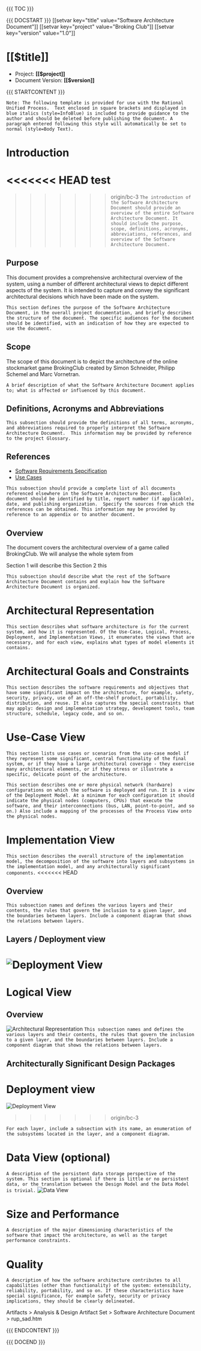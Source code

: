 
{{{ TOC }}}

{{{ DOCSTART }}}
[[setvar key="title" value="Software Architecture Document"]]
[[setvar key="project" value="Broking Club"]]
[[setvar key="version" value="1.0"]]

# [[$title]]
* Project: __[[$project]]__
* Document Version: __[[$version]]__

{{{ STARTCONTENT }}}

```Note: The following template is provided for use with the Rational Unified Process.  Text enclosed in square brackets and displayed in blue italics (style=InfoBlue) is included to provide guidance to the author and should be deleted before publishing the document. A paragraph entered following this style will automatically be set to normal (style=Body Text).```


# Introduction
<<<<<<< HEAD
test
=======

>>>>>>> origin/bc-3
```The introduction of the Software Architecture Document should provide an overview of the entire Software Architecture Document. It should include the purpose, scope, definitions, acronyms, abbreviations, references, and overview of the Software Architecture Document.```

## Purpose

This document provides a comprehensive architectural overview of the system, using a number of different architectural views to depict different aspects of the system.  It is intended to capture and convey the significant architectural decisions which have been made on the system.

```This section defines the purpose of the Software Architecture Document, in the overall project documentation, and briefly describes the structure of the document. The specific audiences for the document should be identified, with an indication of how they are expected to use the document.```

## Scope
The scope of this document is to depict the architecture of the online stockmarket game BrokingClub created by Simon Schneider, Philipp Schemel and Marc Vornetran.

```A brief description of what the Software Architecture Document applies to; what is affected or influenced by this document.```

## Definitions, Acronyms and Abbreviations

```This subsection should provide the definitions of all terms, acronyms, and abbreviations required to properly interpret the Software Architecture Document.  This information may be provided by reference to the project Glossary.```

## References

* [Software Requirements Sepcification](?f=srs)
* [Use Cases](?f=usecases)

```This subsection should provide a complete list of all documents referenced elsewhere in the Software Architecture Document.  Each document should be identified by title, report number (if applicable), date, and publishing organization.  Specify the sources from which the references can be obtained. This information may be provided by reference to an appendix or to another document.```

## Overview
The document covers the architectural overview of a game called BrokingClub. We will analyse the whole sytem from 

Section 1 will describe this
Section 2 this

```This subsection should describe what the rest of the Software Architecture Document contains and explain how the Software Architecture Document is organized.```

# Architectural Representation

```This section describes what software architecture is for the current system, and how it is represented. Of the Use-Case, Logical, Process, Deployment, and Implementation Views, it enumerates the views that are necessary, and for each view, explains what types of model elements it contains.```

# Architectural Goals and Constraints

```This section describes the software requirements and objectives that have some significant impact on the architecture, for example, safety, security, privacy, use of an off-the-shelf product, portability, distribution, and reuse. It also captures the special constraints that may apply: design and implementation strategy, development tools, team structure, schedule, legacy code, and so on.```

# Use-Case View

```This section lists use cases or scenarios from the use-case model if they represent some significant, central functionality of the final system, or if they have a large architectural coverage - they exercise many architectural elements, or if they stress or illustrate a specific, delicate point of the architecture.```


```This section describes one or more physical network (hardware) configurations on which the software is deployed and run. It is a view of the Deployment Model. At a minimum for each configuration it should indicate the physical nodes (computers, CPUs) that execute the software, and their interconnections (bus, LAN, point-to-point, and so on.) Also include a mapping of the processes of the Process View onto the physical nodes.```

#  Implementation View

```This section describes the overall structure of the implementation model, the decomposition of the software into layers and subsystems in the implementation model, and any architecturally significant components.```
<<<<<<< HEAD

## Overview

```This subsection names and defines the various layers and their contents, the rules that govern the inclusion to a given layer, and the boundaries between layers. Include a component diagram that shows the relations between layers. ```

## Layers / Deployment view
![Deployment View](http://broking.club/img/doc/deployment_view.jpg)
=======
# Logical View
## Overview
![Architectural Representation](http://broking.club/img/doc/diagrams/laravel_mvc_new.jpg)
```This subsection names and defines the various layers and their contents, the rules that govern the inclusion to a given layer, and the boundaries between layers. Include a component diagram that shows the relations between layers. ```

## Architecturally Significant Design Packages


# Deployment view
![Deployment View](http://broking.club/img/doc/diagrams/deployment_view.png)
>>>>>>> origin/bc-3

```For each layer, include a subsection with its name, an enumeration of the subsystems located in the layer, and a component diagram.```

# Data View (optional)

```A description of the persistent data storage perspective of the system. This section is optional if there is little or no persistent data, or the translation between the Design Model and the Data Model is trivial.```
![Data View](http://broking.club/img/doc/data_view.jpg)

# Size and Performance

```A description of the major dimensioning characteristics of the software that impact the architecture, as well as the target performance constraints.```

# Quality

```A description of how the software architecture contributes to all capabilities (other than functionality) of the system: extensibility, reliability, portability, and so on. If these characteristics have special significance, for example safety, security or privacy implications, they should be clearly delineated.```

Artifacts >  Analysis & Design Artifact Set >  Software Architecture Document >  rup_sad.htm
  
{{{ ENDCONTENT }}}

{{{ DOCEND }}}

